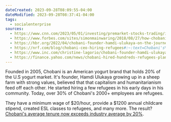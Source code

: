 ```yaml
---
dateCreated: 2023-09-28T08:09:55-04:00
dateModified: 2023-09-28T08:37:41-04:00
tags:
  - socialenterprise
sources:
  - https://www.cnn.com/2023/05/01/investing/premarket-stocks-trading/index.html#:~:text=One%20is%20our%202%2C000%20employees,this%20is%20not%20an%20exit.
  - https://www.forbes.com/sites/simonmainwaring/2018/08/27/how-chobani-builds-a-purposeful-culture-around-social-impact/?sh=57c2a61e20f7
  - https://hbr.org/2022/04/chobani-founder-hamdi-ulukaya-on-the-journey-from-abandoned-factory-to-yogurt-powerhouse
  - https://nrf.com/blog/chobani-ceo-hiring-refugees#:~:text=Chobani's%20emphasis%20on%20hiring%20immigrants,%2C%20N.Y.%2C%20looking%20for%20jobs.
  - https://www.inc.com/christine-lagorio/chobani-founder-hamdi-ulukaya-founders-project.html#:~:text=And%20it%20turned%20out%20that,our%20country%20was%20built%20on.
  - https://finance.yahoo.com/news/chobani-hired-hundreds-refugees-plants-124000534.html?guccounter=1&guce_referrer=aHR0cHM6Ly93d3cuZ29vZ2xlLmNvbS8&guce_referrer_sig=AQAAAH0grKpjr1Q31qgNRIoRUG0rJ2DeAL-RgLS5ctMzg9Y27qknFBJZzFp0EYMkGiZevWyNoyVG10UlM74Aj5ogjwoUhb-bF0KqKjccyr2SfsbKo40Yo7tM1s_knmC1PUKC4BmuCYXW2HFnj6pPTZ_c8XI0QGb4d_8mwQy8ozvhBgmi
---
```


Founded in 2005, Chobani is an American yogurt brand that holds 20% of the U.S  yogurt market. It's founder, Hamdi Ulukaya growing up in a sheep farm with strong values, believed that that capitalism and humanitarianism feed off each other. He started hiring a few refugees in his early days in his community. Today, over 30% of Chobani's 2000+ employees are refugees.

They have a minimum wage of $20/hour, provide a $1200 annual childcare stipend, created ESL classes to refugees, and many more. The result? [Chobani's average tenure now exceeds industry average by 20%](https://finance.yahoo.com/news/chobani-hired-hundreds-refugees-plants-124000534.html?guccounter=1&guce_referrer=aHR0cHM6Ly93d3cuZ29vZ2xlLmNvbS8&guce_referrer_sig=AQAAAH0grKpjr1Q31qgNRIoRUG0rJ2DeAL-RgLS5ctMzg9Y27qknFBJZzFp0EYMkGiZevWyNoyVG10UlM74Aj5ogjwoUhb-bF0KqKjccyr2SfsbKo40Yo7tM1s_knmC1PUKC4BmuCYXW2HFnj6pPTZ_c8XI0QGb4d_8mwQy8ozvhBgmi). 
